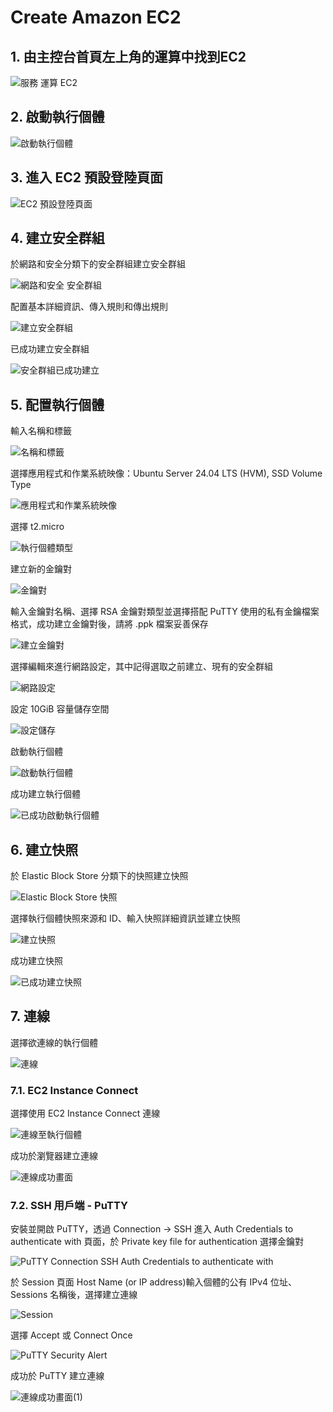 # Create Amazon EC2

## 1. 由主控台首頁左上角的運算中找到EC2

![服務 運算 EC2](https://github.com/user-attachments/assets/1b64d438-d38c-4862-9c1f-e349e245f560)

## 2. 啟動執行個體

![啟動執行個體](https://github.com/user-attachments/assets/b458b89a-d2f3-4416-b329-23a1321b15d7)

## 3. 進入 EC2 預設登陸頁面

![EC2 預設登陸頁面](https://github.com/user-attachments/assets/c491ea79-87e2-44bc-a7a3-91c5e3478197)

## 4. 建立安全群組

於網路和安全分類下的安全群組建立安全群組

![網路和安全 安全群組](https://github.com/user-attachments/assets/de0c0969-fddc-44d0-a28d-69d0e754b0b2)

配置基本詳細資訊、傳入規則和傳出規則

![建立安全群組](https://github.com/user-attachments/assets/ba3533c7-eb6f-4b5a-8a74-a3301459846c)

已成功建立安全群組

![安全群組已成功建立](https://github.com/user-attachments/assets/24a36e9c-88fe-4445-98c7-08f484c4313e)

## 5. 配置執行個體

輸入名稱和標籤

![名稱和標籤](https://github.com/user-attachments/assets/5f29e5ad-b8bc-44c7-9c55-454594ceeb1c)

選擇應用程式和作業系統映像：Ubuntu Server 24.04 LTS (HVM), SSD Volume Type

![應用程式和作業系統映像](https://github.com/user-attachments/assets/9149f419-82e8-49b7-a69e-3622a0ba3fb2)

選擇 t2.micro

![執行個體類型](https://github.com/user-attachments/assets/be0861da-f14f-4850-addd-4fe9dbcfae31)

建立新的金鑰對

![金鑰對](https://github.com/user-attachments/assets/85ab28b5-d150-4024-81f4-4aa229362265)

輸入金鑰對名稱、選擇 RSA 金鑰對類型並選擇搭配 PuTTY 使用的私有金鑰檔案格式，成功建立金鑰對後，請將 .ppk 檔案妥善保存

![建立金鑰對](https://github.com/user-attachments/assets/99acf6a3-2ad1-4186-94bf-85c84a823a5d)

選擇編輯來進行網路設定，其中記得選取之前建立、現有的安全群組

![網路設定](https://github.com/user-attachments/assets/055db52a-f0de-4c1e-8e67-87b5f5003b2e)

設定 10GiB 容量儲存空間

![設定儲存](https://github.com/user-attachments/assets/939e578e-218e-48cd-86db-5fdc7fb468ac)

啟動執行個體

![啟動執行個體](https://github.com/user-attachments/assets/5d3cc828-06d9-4dca-bc46-d5267c4a70df)

成功建立執行個體

![已成功啟動執行個體](https://github.com/user-attachments/assets/72289fc9-8891-44c2-9463-758611468566)

## 6. 建立快照

於 Elastic Block Store 分類下的快照建立快照

![Elastic Block Store 快照](https://github.com/user-attachments/assets/16ee5c5e-a02c-46b7-89f6-bdc9aa139cf4)

選擇執行個體快照來源和 ID、輸入快照詳細資訊並建立快照

![建立快照](https://github.com/user-attachments/assets/e5405b29-e62b-48e4-a30b-6d84b1452d98)

成功建立快照

![已成功建立快照](https://github.com/user-attachments/assets/0a84996f-1d4c-479f-9f8d-1328a51f0935)

## 7. 連線

選擇欲連線的執行個體

![連線](https://github.com/user-attachments/assets/37741c3c-5f3b-4f06-a98e-6731b695cd19)

### 7.1. EC2 Instance Connect

選擇使用 EC2 Instance Connect 連線

![連線至執行個體](https://github.com/user-attachments/assets/b0ae5f4f-a462-4f47-85ba-87126ed788ce)

成功於瀏覽器建立連線

![連線成功畫面](https://github.com/user-attachments/assets/c5c33cc6-9bd3-4a1e-bb42-8d36ebf86e9e)

### 7.2. SSH 用戶端 - PuTTY

安裝並開啟 PuTTY，透過 Connection -> SSH 進入 Auth Credentials to authenticate with 頁面，於 Private key file for authentication 選擇金鑰對

![PuTTY Connection SSH Auth Credentials to authenticate with](https://github.com/user-attachments/assets/53a06459-336d-43be-91df-31aed8208d36)

於 Session 頁面 Host Name (or IP address)輸入個體的公有 IPv4 位址、Sessions 名稱後，選擇建立連線

![Session](https://github.com/user-attachments/assets/f06b85f6-8c99-4aaa-a519-34b2b38f1385)

選擇 Accept 或 Connect Once

![PuTTY Security Alert](https://github.com/user-attachments/assets/50c13b73-186b-4fa0-84c8-578d5fd27f2d)

成功於 PuTTY 建立連線

![連線成功畫面(1)](https://github.com/user-attachments/assets/01fadd33-0b95-4717-a83b-cba2f52737ea)
